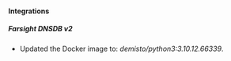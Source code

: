 #### Integrations
##### Farsight DNSDB v2
- Updated the Docker image to: *demisto/python3:3.10.12.66339*.
